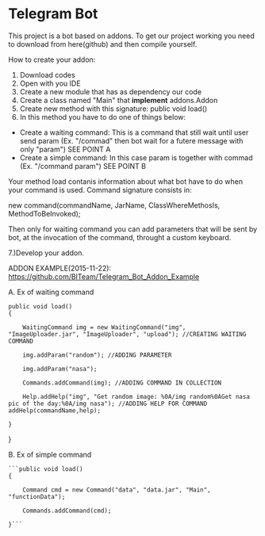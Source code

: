 # Telegram Bot
This project is a bot based on addons.
To get our project working you need to download from here(github) and then compile yourself.

How to create your addon:
1. Download codes
2. Open with you IDE
3. Create a new module that has as dependency our code
4. Create a class named "Main" that **implement** addons.Addon 
5. Create new method with this signature: public void load()
6. In this method you have to do one of things below:
 * Create a waiting command: This is a command that still wait until user send param (Ex. "/commad" then bot wait for a futere message with only "param") SEE POINT A
 * Create a simple command: In this case param is together with commad (Ex. "/command param") SEE POINT B

Your method load contanis information about what bot have to do when your command is used.
Command signature consists in:

new command(commandName, JarName, ClassWhereMethosIs, MethodToBeInvoked);

Then only for waiting command you can add parameters that will be sent by bot, at the invocation of the command, throught a custom keyboard.

7.)Develop your addon.

ADDON EXAMPLE(2015-11-22): https://github.com/BITeam/Telegram_Bot_Addon_Example




A.	Ex of waiting command

	public void load()
	{

		WaitingCommand img = new WaitingCommand("img", "ImageUploader.jar", "ImageUploader", "upload"); //CREATING WAITING COMMAND

		img.addParam("random"); //ADDING PARAMETER

		img.addParam("nasa");

		Commands.addCommand(img); //ADDING COMMAND IN COLLECTION

		Help.addHelp("img", "Get random image: %0A/img random%0AGet nasa pic of the day:%0A/img nasa"); //ADDING HELP FOR COMMAND addHelp(commandName,help);

	}
}

B.	Ex of simple command

	```public void load()
	{

		Command cmd = new Command("data", "data.jar", "Main", "functionData");

		Commands.addCommand(cmd);

	}```
 


